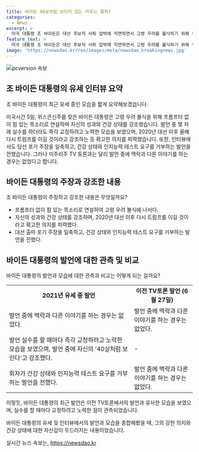 ```yaml
---
title: 바이든 40살처럼 보이지 않는 이유는 뭘까?
categories:
  - News
excerpt: >
  미국 대통령 조 바이든은 대선 후보직 사퇴 압박에 직면하면서 고령 우려를 불식하기 위해 유세에 나서고 있습니다. 바이든 대통령은 프롬프터 없이 힘 있는 목소리로 연설하며 자신이 성과를 내기에는 늙지 않았다고 강조하고, 발언을 실수할 때마다 즉각 교정하려고 노력했습니다. 또한, 2020년에 이어 올해 다시 트럼프 전 대통령을 이길 것이라고 강조하면서 건강 상태와 노화에 대한 관심도 불식하려고 노력했습니다. 함께하는 이른바 누굴 걱정하나이까~, 바이든 대통령의 행보가 글로벌한 관심을 끌고 있습니다.
feature_text: >
  미국 대통령 조 바이든은 대선 후보직 사퇴 압박에 직면하면서 고령 우려를 불식하기 위해 유세에 나서고 있습니다. 바이든 대통령은 프롬프터 없이 힘 있는 목소리로 연설하며 자신이 성과를 내기에는 늙지 않았다고 강조하고, 발언을 실수할 때마다 즉각 교정하려고 노력했습니다. 또한, 2020년에 이어 올해 다시 트럼프 전 대통령을 이길 것이라고 강조하면서 건강 상태와 노화에 대한 관심도 불식하려고 노력했습니다. 함께하는 이른바 누굴 걱정하나이까~, 바이든 대통령의 행보가 글로벌한 관심을 끌고 있습니다.
image: 'https://newsdao.kr/res/images/meta/newsdao_breakingnews.jpg'
---
```


<p><img src="https://newsdao.kr/res/images/meta/newsdao_breakingnews.jpg" alt="pcversion 속보" /></p>

<h2 data-ke-size="size26">조 바이든 대통령의 유세 인터뷰 요약</h2>

<p>조 바이든 대통령이 최근 유세 중인 모습을 짧게 요약해보겠습니다.</p>

<p data-ke-size="size16">미국시간 5일, 위스콘신주를 찾은 바이든 대통령은 고령 우려 불식을 위해 프롬프터 없이 힘 있는 목소리로 연설하며 자신의 성과와 건강 상태를 강조했습니다. 발언 중 몇 차례 실수를 하더라도 즉각 교정하려고 노력한 모습을 보였으며, 2020년 대선 이후 올해 다시 트럼프를 이길 것이라고 강조하는 등 확고한 의지를 피력했습니다. 또한, 인터뷰에서도 당선 포기 주장을 일축하고, 건강 상태와 인지능력 테스트 요구를 거부하는 발언을 전했습니다. 그러나 미주리주 TV 토론과는 달리 발언 중에 맥락과 다른 이야기를 하는 경우는 없었다고 합니다.</p>

<h2 data-ke-size="size26">바이든 대통령의 주장과 강조한 내용</h2>

<p>조 바이든 대통령이 주장하고 강조한 내용은 무엇일까요?</p>

<ul>
  <li>프롬프터 없이 힘 있는 목소리로 연설하여 고령 우려 불식에 나서다.</li>
  <li>자신의 성과와 건강 상태를 강조하며, 2020년 대선 이후 다시 트럼프를 이길 것이라고 확고한 의지를 피력했다.</li>
  <li>대선 출마 포기 주장을 일축하고, 건강 상태와 인지능력 테스트 요구를 거부하는 발언을 전했다.</li>
</ul>

<h2 data-ke-size="size26">바이든 대통령의 발언에 대한 관측 및 비교</h2>

<p>바이든 대통령의 발언과 모습에 대한 관측과 비교는 어떻게 되는 걸까요?</p>

<table>
  <tr>
    <td style="text-align: center; height: 17px;"><b>2021년 유세 중 발언</b></td>
    <td style="text-align: center; height: 17px;"><b>이전 TV토론 발언 (6월 27일)</b></td>
  </tr>
  <tr>
    <td>발언 중에 맥락과 다른 이야기를 하는 경우는 없었다.</td>
    <td>발언 중에 맥락과 다른 이야기를 하는 경우는 없었다.</td>
  </tr>
  <tr>
    <td>발언 실수를 할 때마다 즉각 교정하려고 노력한 모습을 보였으며, 발언 중에 자신의 '40살처럼 보인다'고 강조했다.</td>
    <td>-</td>
  </tr>
  <tr>
    <td>회자가 건강 상태와 인지능력 테스트 요구를 거부하는 발언을 전했다.</td>
    <td>발언 중에 맥락과 다른 이야기를 하는 경우는 없었다.</td>
  </tr>
</table>

<p>이렇듯, 바이든 대통령의 최근 발언은 이전 TV토론에서의 발언과 유사한 모습을 보였으며, 실수를 할 때마다 교정하려고 노력한 점이 관측되었습니다.</p>

<p data-ke-size="size16">바이든 대통령의 유세 및 인터뷰에서의 발언과 모습을 종합해봤을 때, 그의 강한 의지와 건강 상태에 대한 자신감이 두드러지는 내용이었습니다.</p>
실시간 뉴스 속보는, <a href="https://newsdao.kr" rel="dofollow">https://newsdao.kr</a>



